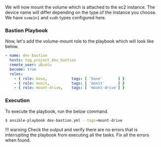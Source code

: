 We will now mount the volume which is attached to the ec2 instance. The device name will differ depending on the type of the instance you choose. We have `nvme1n1` and `xvdh` types configured here.

### Bastion Playbook
Now, let's add the volume-mount role to the playbook which will look like below.

```yaml
- name: dev bastion
  hosts: tag_project_dev_bastion
  remote_user: ubuntu
  become: true
  roles:
    - { role: base,           tags: [ 'base'       ] }
    - { role: monit,          tags: [ 'monit'      ] }
    - { role: mount-drive,    tags: [ 'mount-drive'] }
```

### Execution
To execute the playbook, run the below command.

```sh
$ ansible-playbook dev-bastion.yml --tags=mount-drive
```

!!! warning
    Check the output and verify there are no errors that is interrupting the playbook from executing all the tasks. Fix all the errors when found.